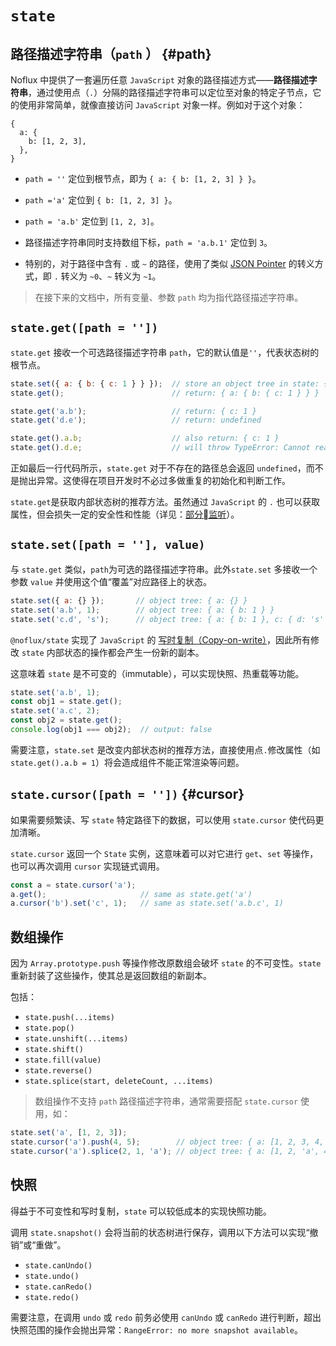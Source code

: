 # `state`

## 路径描述字符串（`path` ） {#path}

Noflux 中提供了一套遍历任意 `JavaScript` 对象的路径描述方式——**路径描述字符串**，通过使用点（`.`）分隔的路径描述字符串可以定位至对象的特定子节点，它的使用非常简单，就像直接访问 `JavaScript` 对象一样。例如对于这个对象：

```
{
  a: {
    b: [1, 2, 3],
  },
}
```

* `path = ''` 定位到根节点，即为 `{ a: { b: [1, 2, 3] } }`。

* `path ='a'` 定位到 `{ b: [1, 2, 3] }`。

* `path = 'a.b'` 定位到 `[1, 2, 3]`。

* 路径描述字符串同时支持数组下标，`path = 'a.b.1'` 定位到 `3`。

* 特别的，对于路径中含有 `.` 或 `~` 的路径，使用了类似 [JSON Pointer](http://tools.ietf.org/html/rfc6901) 的转义方式，即 `.` 转义为 `~0`、`~` 转义为 `~1`。

> 在接下来的文档中，所有变量、参数 `path` 均为指代路径描述字符串。

## `state.get([path = ''])`

`state.get` 接收一个可选路径描述字符串 `path`，它的默认值是`''`，代表状态树的根节点。

```js
state.set({ a: { b: { c: 1 } } });  // store an object tree in state: { a: { b: { c: 1 } } }
state.get();                        // return: { a: { b: { c: 1 } } }

state.get('a.b');                   // return: { c: 1 }
state.get('d.e');                   // return: undefined

state.get().a.b;                    // also return: { c: 1 }
state.get().d.e;                    // will throw TypeError: Cannot read property 'e' of undefined
```

正如最后一行代码所示，`state.get` 对于不存在的路径总会返回 `undefined`，而不是抛出异常。这使得在项目开发时不必过多做重复的初始化和判断工作。

`state.get`是获取内部状态树的推荐方法。虽然通过 `JavaScript` 的 `.` 也可以获取属性，但会损失一定的安全性和性能（详见：[部分监听](./connect.md#partial-connecting)）。

## `state.set([path = ''], value)`

与 `state.get` 类似，`path`为可选的路径描述字符串。此外`state.set` 多接收一个参数 `value` 并使用这个值“覆盖”对应路径上的状态。

```js
state.set({ a: {} });       // object tree: { a: {} }
state.set('a.b', 1);        // object tree: { a: { b: 1 } }
state.set('c.d', 's');      // object tree: { a: { b: 1 }, c: { d: 's' } }
```

`@noflux/state` 实现了 `JavaScript` 的 [写时复制（Copy-on-write）](https://zh.wikipedia.org/zh-cn/%E5%86%99%E5%85%A5%E6%97%B6%E5%A4%8D%E5%88%B6)，因此所有修改 `state` 内部状态的操作都会产生一份新的副本。

这意味着 `state` 是不可变的（immutable），可以实现快照、热重载等功能。

```js
state.set('a.b', 1);
const obj1 = state.get();
state.set('a.c', 2);
const obj2 = state.get();
console.log(obj1 === obj2);  // output: false
```

需要注意，`state.set` 是改变内部状态树的推荐方法，直接使用点`.`修改属性（如 `state.get().a.b = 1`）将会造成组件不能正常渲染等问题。

## `state.cursor([path = ''])` {#cursor}

如果需要频繁读、写 `state` 特定路径下的数据，可以使用 `state.cursor` 使代码更加清晰。

`state.cursor` 返回一个 `State` 实例，这意味着可以对它进行 `get`、`set` 等操作，也可以再次调用 `cursor` 实现链式调用。

```js
const a = state.cursor('a');
a.get();                     // same as state.get('a')
a.cursor('b').set('c', 1);   // same as state.set('a.b.c', 1)
```
## 数组操作

因为 `Array.prototype.push` 等操作修改原数组会破坏 `state` 的不可变性。`state` 重新封装了这些操作，使其总是返回数组的新副本。

包括：

* `state.push(...items)`
* `state.pop()`
* `state.unshift(...items)`
* `state.shift()`
* `state.fill(value)`
* `state.reverse()`
* `state.splice(start, deleteCount, ...items)`

> 数组操作不支持 `path` 路径描述字符串，通常需要搭配 `state.cursor` 使用，如：

```js
state.set('a', [1, 2, 3]);
state.cursor('a').push(4, 5);        // object tree: { a: [1, 2, 3, 4, 5] }
state.cursor('a').splice(2, 1, 'a'); // object tree: { a: [1, 2, 'a', 4, 5] }
```
## 快照

得益于不可变性和写时复制，`state` 可以较低成本的实现快照功能。

调用 `state.snapshot()` 会将当前的状态树进行保存，调用以下方法可以实现“撤销”或“重做”。

* `state.canUndo()`
* `state.undo()`
* `state.canRedo()`
* `state.redo()`

需要注意，在调用 `undo` 或 `redo` 前务必使用 `canUndo` 或 `canRedo` 进行判断，超出快照范围的操作会抛出异常：`RangeError: no more snapshot available`。
